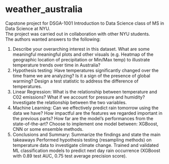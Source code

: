 # weather_australia
Capstone project for DSGA-1001 Introduction to Data Science class of MS in Data Science at NYU.\
The project was carried out in collaboration with other NYU students.\
The authors wanted answers to the following:
1)	Describe your overarching interest in this dataset. What are some meaningful meaningful plots and other visuals (e.g. Heatmap of the geographic location of precipitation or Min/Max temp) to illustrate temperature trends over time in Australia?
2)	Hypothesis testing: Have temperatures significantly changed over the time frame we are analyzing? Is it a sign of the presence of global warming? Design a test statistic to address the difference of temperatures.
3)	Linear Regression: What is the relationship between temperature and C02 emissions? What if we account for pressure and humidity? Investigate the relationship between the two variables.
4)	Machine Learning: Can we effectively predict rain tomorrow using the data we have? How impactful are the features we regarded important in the previous parts? How far are the model’s performances from the state-of-the-art? Choose to implement one model between: XGBoost, CNN or some ensemble methods.
6)	Conclusions and Summary: Summarize the findings and state the main takeaways
Performed hypothesis testing (resampling methods) on temperature data to investigate climate change. Trained and validated ML classification models to predict next day rain occurrence (XGBoost with 0.89 test AUC, 0.75 test average precision score).

